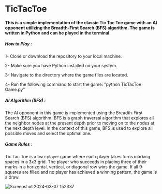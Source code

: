 # TicTacToe

#### This is a simple implementation of the classic Tic Tac Toe game with an AI opponent utilizing the Breadth-First Search (BFS) algorithm. The game is written in Python and can be played in the terminal.

##### How to Play : 
1- Clone or download the repository to your local machine.

2- Make sure you have Python installed on your system.

3- Navigate to the directory where the game files are located.

4- Run the following command to start the game:
"python TicTacToe Game.py"

##### AI Algorithm (BFS) :
The AI opponent in this game is implemented using the Breadth-First Search (BFS) algorithm. BFS is a graph traversal algorithm that explores all the neighbor nodes at the present depth prior to moving on to the nodes at the next depth level. In the context of this game, BFS is used to explore all possible moves and select the optimal one.

##### Game Rules :
Tic Tac Toe is a two-player game where each player takes turns marking spaces in a 3x3 grid. The player who succeeds in placing three of their marks in a horizontal, vertical, or diagonal row wins the game. If all 9 squares are filled and no player has achieved a winning pattern, the game is a draw.

![Screenshot 2024-03-07 152337](https://github.com/mahmoudasem337/TicTacToe/assets/109934276/a5d0aa7b-98c7-4a78-bcea-98fc723f9285)



